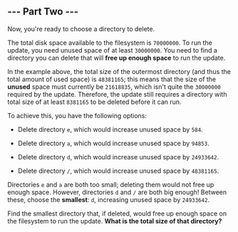 ## --- Part Two ---
Now, you're ready to choose a directory to delete.
 
The total disk space available to the filesystem is `70000000`. To run the update, you need unused space of at least `30000000`. You need to find a directory you can delete that will **free up enough space** to run the update.
 
In the example above, the total size of the outermost directory (and thus the total amount of used space) is `48381165`; this means that the size of the **unused** space must currently be `21618835`, which isn't quite the `30000000` required by the update. Therefore, the update still requires a directory with total size of at least `8381165` to be deleted before it can run.
 
To achieve this, you have the following options:
 
 
- Delete directory `e`, which would increase unused space by `584`.
 
- Delete directory `a`, which would increase unused space by `94853`.
 
- Delete directory `d`, which would increase unused space by `24933642`.
 
- Delete directory `/`, which would increase unused space by `48381165`.
 
 
Directories `e` and `a` are both too small; deleting them would not free up enough space. However, directories `d` and `/` are both big enough! Between these, choose the **smallest**: `d`, increasing unused space by `24933642`.
 
Find the smallest directory that, if deleted, would free up enough space on the filesystem to run the update. **What is the total size of that directory?**
 